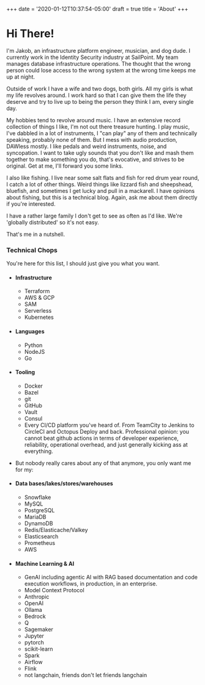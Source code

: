 +++
date = '2020-01-12T10:37:54-05:00'
draft = true
title = 'About'
+++

# Hi There! 

I'm Jakob, an infrastructure platform engineer, musician, and dog dude. I currently work in the Identity Security industry at SailPoint. My team manages database infrastructure operations. The thought that the wrong person could lose access to the wrong system at the wrong time keeps me up at night. 

Outside of work I have a wife and two dogs, both girls. All my girls is what my life revolves around. I work hard so that I can give them the life they deserve and try to live up to being the person they think I am, every single day.

My hobbies tend to revolve around music. I have an extensive record collection of things I like, I'm not out there treasure hunting. I play music, I've dabbled in a lot of instruments, I "can play" any of them and technically speaking, probably none of them. But I mess with audio production, DAWless mostly. I like pedals and weird instruments, noise, and syncopation. I want to take ugly sounds that you don't like and mash them together to make something you do, that's evocative, and strives to be original. Get at me, I'll forward you some links. 

I also like fishing. I live near some salt flats and fish for red drum year round, I catch a lot of other things. Weird things like lizzard fish and sheepshead, bluefish, and sometimes I get lucky and pull in a mackarell. I have opinions about fishing, but this is a technical blog. Again, ask me about them directly if you're interested.

I have a rather large family I don't get to see as often as I'd like. We're 'globally distributed' so it's not easy.

That's me in a nutshell. 

### Technical Chops

You're here for this list, I should just give you what you want.

- #### Infrastructure
    - Terraform
    - AWS & GCP
    - SAM
    - Serverless
    - Kubernetes

- #### Languages
    - Python
    - NodeJS
    - Go

- #### Tooling
    - Docker
    - Bazel
    - git
    - GitHub
    - Vault
    - Consul
    - Every CI/CD platform you've heard of. From TeamCity to Jenkins to CircleCI and Octopus Deploy and back. Professional opinion: you cannot beat github actions in terms of developer experience, reliability, operational overhead, and just generally kicking ass at everything.

- But nobody really cares about any of that anymore, you only want me for my:

- #### Data bases/lakes/stores/warehouses
    - Snowflake
    - MySQL
    - PostgreSQL
    - MariaDB
    - DynamoDB
    - Redis/Elasticache/Valkey
    - Elasticsearch
    - Prometheus
    - AWS

- #### Machine Learning & AI
    - GenAI including agentic AI with RAG based documentation and code execution workflows, in production, in an enterprise.
    - Model Context Protocol
    - Anthropic
    - OpenAI
    - Ollama
    - Bedrock
    - Q
    - Sagemaker
    - Jupyter
    - pytorch
    - scikit-learn
    - Spark
    - Airflow
    - Flink
    - not langchain, friends don't let friends langchain


